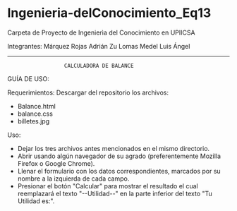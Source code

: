 # Ingenieria-delConocimiento_Eq13
Carpeta de Proyecto de Ingenierìa del Conocimiento en UPIICSA

Integrantes:
Márquez Rojas Adrián Zu
Lomas Medel Luis Ángel



*******************************************************************
                      CALCULADORA DE BALANCE 

GUÍA DE USO:

Requerimientos:
Descargar del repositorio los archivos:
- Balance.html
- balance.css
- billetes.jpg


Uso:
- Dejar los tres archivos antes mencionados en el mismo directorio.
- Abrir usando algún navegador de su agrado (preferentemente 
  Mozilla Firefox o Google Chrome).
- Llenar el formulario con los datos correspondientes, marcados
  por su nombre a la izquierda de cada campo.
- Presionar el botón "Calcular" para mostrar el resultado el cual
  reemplazará el texto "--Utilidad--" en la parte inferior del
  texto "Tu Utilidad es:". 
